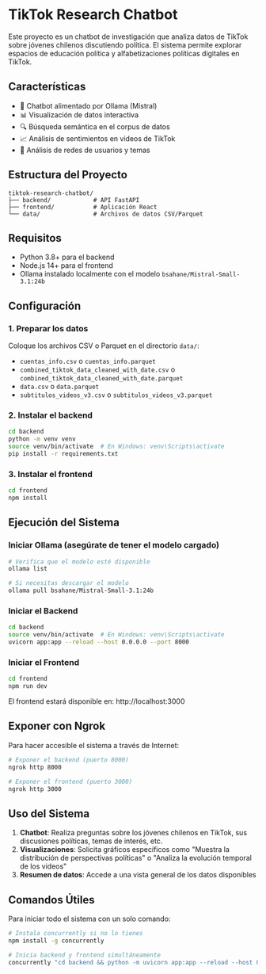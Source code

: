 # TikTok Research Chatbot

Este proyecto es un chatbot de investigación que analiza datos de TikTok sobre jóvenes chilenos discutiendo política. El sistema permite explorar espacios de educación política y alfabetizaciones políticas digitales en TikTok.

## Características

- 🤖 Chatbot alimentado por Ollama (Mistral)
- 📊 Visualización de datos interactiva
- 🔍 Búsqueda semántica en el corpus de datos
- 📈 Análisis de sentimientos en videos de TikTok
- 🔗 Análisis de redes de usuarios y temas

## Estructura del Proyecto

```
tiktok-research-chatbot/
├── backend/            # API FastAPI
├── frontend/           # Aplicación React
└── data/               # Archivos de datos CSV/Parquet
```

## Requisitos

- Python 3.8+ para el backend
- Node.js 14+ para el frontend
- Ollama instalado localmente con el modelo `bsahane/Mistral-Small-3.1:24b`

## Configuración

### 1. Preparar los datos

Coloque los archivos CSV o Parquet en el directorio `data/`:

- `cuentas_info.csv` o `cuentas_info.parquet`
- `combined_tiktok_data_cleaned_with_date.csv` o `combined_tiktok_data_cleaned_with_date.parquet`
- `data.csv` o `data.parquet`
- `subtitulos_videos_v3.csv` o `subtitulos_videos_v3.parquet`

### 2. Instalar el backend

```bash
cd backend
python -m venv venv
source venv/bin/activate  # En Windows: venv\Scripts\activate
pip install -r requirements.txt
```

### 3. Instalar el frontend

```bash
cd frontend
npm install
```

## Ejecución del Sistema

### Iniciar Ollama (asegúrate de tener el modelo cargado)

```bash
# Verifica que el modelo esté disponible
ollama list

# Si necesitas descargar el modelo
ollama pull bsahane/Mistral-Small-3.1:24b
```

### Iniciar el Backend

```bash
cd backend
source venv/bin/activate  # En Windows: venv\Scripts\activate
uvicorn app:app --reload --host 0.0.0.0 --port 8000
```

### Iniciar el Frontend

```bash
cd frontend
npm run dev
```

El frontend estará disponible en: http://localhost:3000

## Exponer con Ngrok

Para hacer accesible el sistema a través de Internet:

```bash
# Exponer el backend (puerto 8000)
ngrok http 8000

# Exponer el frontend (puerto 3000)
ngrok http 3000
```

## Uso del Sistema

1. **Chatbot**: Realiza preguntas sobre los jóvenes chilenos en TikTok, sus discusiones políticas, temas de interés, etc.
2. **Visualizaciones**: Solicita gráficos específicos como "Muestra la distribución de perspectivas políticas" o "Analiza la evolución temporal de los videos"
3. **Resumen de datos**: Accede a una vista general de los datos disponibles

## Comandos Útiles

Para iniciar todo el sistema con un solo comando:

```bash
# Instala concurrently si no lo tienes
npm install -g concurrently

# Inicia backend y frontend simultáneamente
concurrently "cd backend && python -m uvicorn app:app --reload --host 0.0.0.0 --port 8000" "cd frontend && npm run dev"
```